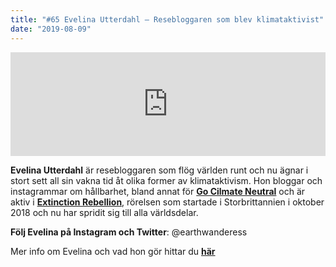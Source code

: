 ```yaml
---
title: "#65 Evelina Utterdahl – Resebloggaren som blev klimataktivist"
date: "2019-08-09"
---
```


<iframe src="https://w.soundcloud.com/player/?url=https%3A//api.soundcloud.com/tracks/663362840&amp;&amp;color=%23ff5500&amp;auto_play=false&amp;hide_related=false&amp;show_comments=true&amp;show_user=true&amp;show_reposts=false&amp;show_teaser=true" width="100%" height="166" frameborder="no" scrolling="no"></iframe>

**Evelina Utterdahl** är resebloggaren som flög världen runt och nu ägnar i stort sett all sin vakna tid åt olika former av klimataktivism. Hon bloggar och instagrammar om hållbarhet, bland annat för [**Go Cilmate Neutral**](https://www.goclimateneutral.org/) och är aktiv i [**Extinction Rebellion**](https://www.extinctionrebellion.se/), rörelsen som startade i Storbrittannien i oktober 2018 och nu har spridit sig till alla världsdelar.

**Följ Evelina på Instagram och Twitter**: @earthwanderess

Mer info om Evelina och vad hon gör hittar du **[här](https://linktr.ee/earthwanderess)**

